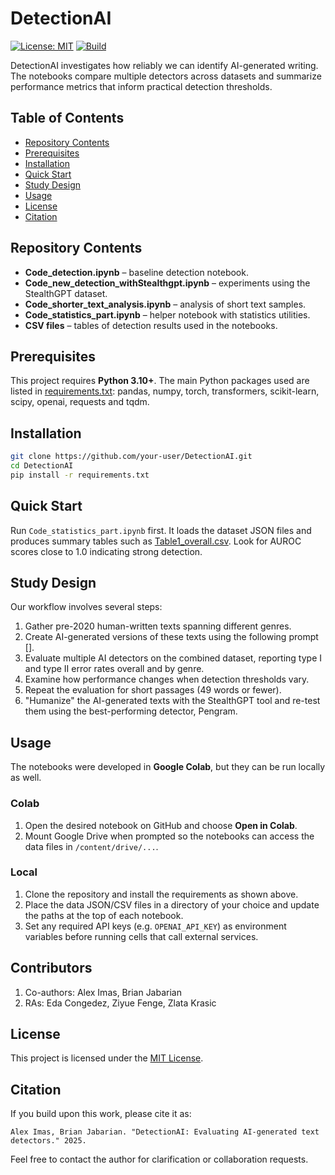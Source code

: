 # DetectionAI

[![License: MIT](https://img.shields.io/badge/License-MIT-blue.svg)](LICENSE)
[![Build](https://img.shields.io/badge/build-passing-brightgreen)](#)

DetectionAI investigates how reliably we can identify AI-generated writing. The notebooks compare multiple detectors across datasets and summarize performance metrics that inform practical detection thresholds.

## Table of Contents
- [Repository Contents](#repository-contents)
- [Prerequisites](#prerequisites)
- [Installation](#installation)
- [Quick Start](#quick-start)
- [Study Design](#study-design)
- [Usage](#usage)
- [License](#license)
- [Citation](#citation)

## Repository Contents
- **Code_detection.ipynb** – baseline detection notebook.
- **Code_new_detection_withStealthgpt.ipynb** – experiments using the StealthGPT dataset.
- **Code_shorter_text_analysis.ipynb** – analysis of short text samples.
- **Code_statistics_part.ipynb** – helper notebook with statistics utilities.
- **CSV files** – tables of detection results used in the notebooks.

## Prerequisites
This project requires **Python 3.10+**. The main Python packages used are listed
in [requirements.txt](requirements.txt): pandas, numpy, torch, transformers,
scikit-learn, scipy, openai, requests and tqdm.

## Installation
```bash
git clone https://github.com/your-user/DetectionAI.git
cd DetectionAI
pip install -r requirements.txt
```

## Quick Start
Run `Code_statistics_part.ipynb` first. It loads the dataset JSON files and
produces summary tables such as [Table1_overall.csv](Table1_overall.csv).
Look for AUROC scores close to 1.0 indicating strong detection.

## Study Design
Our workflow involves several steps:
1. Gather pre-2020 human-written texts spanning different genres.
2. Create AI-generated versions of these texts using the following prompt [].
3. Evaluate multiple AI detectors on the combined dataset, reporting type I and type II error rates overall and by genre.
4. Examine how performance changes when detection thresholds vary.
5. Repeat the evaluation for short passages (49 words or fewer).
6. "Humanize" the AI-generated texts with the StealthGPT tool and re-test them using the best-performing detector, Pengram.

## Usage
The notebooks were developed in **Google Colab**, but they can be run locally as
well.

### Colab
1. Open the desired notebook on GitHub and choose **Open in Colab**.
2. Mount Google Drive when prompted so the notebooks can access the data files in
   `/content/drive/...`.

### Local
1. Clone the repository and install the requirements as shown above.
2. Place the data JSON/CSV files in a directory of your choice and update the
   paths at the top of each notebook.
3. Set any required API keys (e.g. `OPENAI_API_KEY`) as environment variables
   before running cells that call external services.

## Contributors
1. Co-authors: Alex Imas, Brian Jabarian
2. RAs: Eda Congedez, Ziyue Fenge, Zlata Krasic

## License

This project is licensed under the [MIT License](LICENSE).

## Citation
If you build upon this work, please cite it as:

```
Alex Imas, Brian Jabarian. "DetectionAI: Evaluating AI-generated text detectors." 2025.
```

Feel free to contact the author for clarification or collaboration requests.
